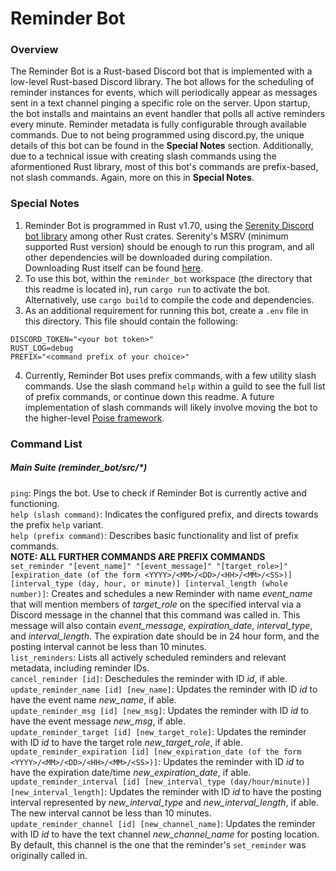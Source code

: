 # Reminder Bot

### Overview
The Reminder Bot is a Rust-based Discord bot that is implemented with a low-level Rust-based Discord library. The bot allows for the scheduling of reminder instances for events, which will periodically appear as messages sent in a text channel pinging a specific role on the server. Upon startup, the bot installs and maintains an event handler that polls all active reminders every minute. Reminder metadata is fully configurable through available commands. Due to not being programmed using discord.py, the unique details of this bot can be found in the **Special Notes** section. Additionally, due to a technical issue with creating slash commands using the aformentioned Rust library, most of this bot's commands are prefix-based, not slash commands. Again, more on this in **Special Notes**.

### Special Notes
1) Reminder Bot is programmed in Rust v1.70, using the [Serenity Discord bot library](https://github.com/serenity-rs/serenity) among other Rust crates. Serenity's MSRV (minimum supported Rust version) should be enough to run this program, and all other dependencies will be downloaded during compilation. Downloading Rust itself can be found [here](https://www.rust-lang.org/tools/install).
2) To use this bot, within the ```reminder_bot``` workspace (the directory that this readme is located in), run ```cargo run``` to activate the bot.
Alternatively, use ```cargo build``` to compile the code and dependencies.
3) As an additional requirement for running this bot, create a ```.env``` file in this directory. This file should contain the following:<br />
```
DISCORD_TOKEN="<your bot token>"
RUST_LOG=debug
PREFIX="<command prefix of your choice>"
```
4) Currently, Reminder Bot uses prefix commands, with a few utility slash commands. Use the slash command ```help``` within a guild to see the full list of
prefix commands, or continue down this readme. A future implementation of slash commands will likely involve moving the bot to the higher-level 
[Poise framework](https://github.com/serenity-rs/poise).


### Command List

##### Main Suite (reminder_bot/src/*)
```ping```: Pings the bot. Use to check if Reminder Bot is currently active and functioning.<br />
```help (slash command)```: Indicates the configured prefix, and directs towards the prefix ```help``` variant.<br />
```help (prefix command)```: Describes basic functionality and list of prefix commands.<br />
**NOTE: ALL FURTHER COMMANDS ARE PREFIX COMMANDS**<br />
```set_reminder "[event_name]" "[event_message]" "[target_role>]" [expiration_date (of the form <YYYY>/<MM>/<DD>/<HH>/<MM>/<SS>)] [interval_type (day, hour, or minute)] [interval_length (whole number)]```: Creates and schedules a new Reminder with name *event_name* that will mention members of *target_role* on the specified interval via a Discord message in the channel that this command was called in. This message will also contain *event_message*, *expiration_date*, *interval_type*, and *interval_length*. The expiration date should be in 24 hour form, and the posting interval cannot be less than 10 minutes.<br />
```list_reminders```: Lists all actively scheduled reminders and relevant metadata, including reminder IDs.<br />
```cancel_reminder [id]```: Deschedules the reminder with ID _id_, if able.<br />
```update_reminder_name [id] [new_name]```: Updates the reminder with ID _id_ to have the event name *new_name*, if able.<br />
```update_reminder_msg [id] [new_msg]```: Updates the reminder with ID _id_ to have the event message *new_msg*, if able.<br />
```update_reminder_target [id] [new_target_role]```: Updates the reminder with ID _id_ to have the target role *new_target_role*, if able.<br />
```update_reminder_expiration [id] [new_expiration_date (of the form <YYYY>/<MM>/<DD>/<HH>/<MM>/<SS>)]```: Updates the reminder with ID _id_ to have the expiration date/time *new_expiration_date*, if able.<br />
```update_reminder_interval [id] [new_interval_type (day/hour/minute)] [new_interval_length]```: Updates the reminder with ID _id_ to have the posting interval represented by *new_interval_type* and *new_interval_length*, if able. The new interval cannot be less than 10 minutes.<br />
```update_reminder_channel [id] [new_channel_name]```: Updates the reminder with ID _id_ to have the text channel *new_channel_name* for posting location. By default, this channel is the one that the reminder's ```set_reminder``` was originally called in.